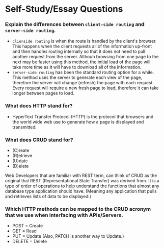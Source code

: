 # Self-Study/Essay Questions

### Explain the differences between `client-side routing` and `server-side routing`.

* `clienside routing` is when the route is handled by the client's browser. This happens when the client requests all of the information up-front and then handles routing internally so that it does not need to pull another request from the server. Althouh browsing from one page to the next may be faster using this method, the initial load of the page will take more time as it will have to download all of the information.
* `server-side routing` has been the standard routing option for a while. This method uses the server to generate each view of the page, therefore the server will change (refresh) the page with each request. Every request will require a new fresh page to load, therefore it can take longer between pages to load.

### What does HTTP stand for?

* HyperText Transfer Protocol (HTTP) is the protocol that browsers and the world wide web use to generate how a page is displayed and transmitted. 

### What does CRUD stand for?

* (C)reate 
* (R)etrieve
* (U)date
* (D)elete

Web Developers that are familiar with REST term, can think of CRUD as the original that REST (Representational State Transfer) was derived from. It is a type of order of operations to help understand the functions that almost any database type application should have. (Meaning any application that pulls and retrieves lists of data to be displayed.) 

### Which HTTP methods can be mapped to the CRUD acronym that we use when interfacing with APIs/Servers.

* POST = Create
* GET = Read
* PUT = Update (Also, PATCH is another way to Update.)
* DELETE = Delete